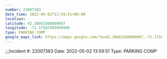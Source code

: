 ```yaml
---
number: 22007383
date_time: 2022-05-02T13:59:51+00:00
location: 
latitude: 42.38681500000007
longitude: -71.17587499999996
type: PARKING COMP
google_maps_link: https://maps.google.com/?q=42.38681500000007,-71.17587499999996
---
```


;;;Incident #: 22007383   Date: 2022-05-02 13:59:51   Type: PARKING COMP
